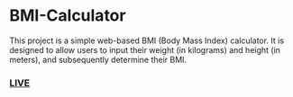 # BMI-Calculator


<p>This project is a simple web-based BMI (Body Mass Index) calculator. It is designed to allow users to input their weight (in kilograms) and height (in meters), and subsequently determine their BMI.</p>

<h3><a href = "https://arjun91029.github.io/BMI-Calculator/">LIVE</a></h3>

